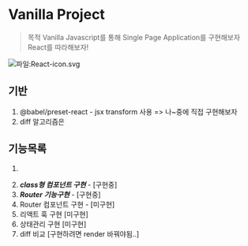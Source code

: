 # Vanilla Project

> 목적 Vanilla Javascript를 통해 Single Page Application를 구현해보자
> React를 따라해보자!

![파일:React-icon.svg](https://upload.wikimedia.org/wikipedia/commons/thumb/a/a7/React-icon.svg/512px-React-icon.svg.png)

## 기반
1. @babel/preset-react - jsx transform 사용 => 나~중에 직접 구현해보자
2. diff 알고리즘은 

## 기능목록

1. ~~~가상 DOM 구조 구현~~~ - [구현완]
2. ***class형 컴포넌트 구현*** -  [구현중]
3. ***Router 기능구현*** - [구현중]
4. Router 컴포넌트 구현 - [미구현]
5. 리액트 훅 구현 [미구현]
6. 상태관리 구현 [미구현]
7. diff 비교 [구현하려면 render 바꿔야됨..]
